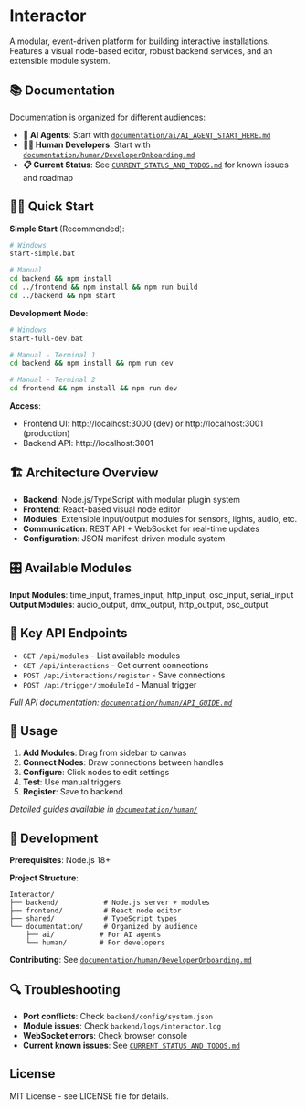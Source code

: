 # Interactor

A modular, event-driven platform for building interactive installations. Features a visual node-based editor, robust backend services, and an extensible module system.

## 📚 **Documentation**

Documentation is organized for different audiences:

- **🤖 AI Agents**: Start with [`documentation/ai/AI_AGENT_START_HERE.md`](documentation/ai/AI_AGENT_START_HERE.md)
- **👨‍💻 Human Developers**: Start with [`documentation/human/DeveloperOnboarding.md`](documentation/human/DeveloperOnboarding.md)
- **📋 Current Status**: See [`CURRENT_STATUS_AND_TODOS.md`](CURRENT_STATUS_AND_TODOS.md) for known issues and roadmap

## 🏃‍♂️ **Quick Start**

**Simple Start** (Recommended):
```bash
# Windows
start-simple.bat

# Manual
cd backend && npm install
cd ../frontend && npm install && npm run build  
cd ../backend && npm start
```

**Development Mode**:
```bash
# Windows  
start-full-dev.bat

# Manual - Terminal 1
cd backend && npm install && npm run dev

# Manual - Terminal 2  
cd frontend && npm install && npm run dev
```

**Access**:
- Frontend UI: http://localhost:3000 (dev) or http://localhost:3001 (production)
- Backend API: http://localhost:3001

## 🏗️ **Architecture Overview**

- **Backend**: Node.js/TypeScript with modular plugin system
- **Frontend**: React-based visual node editor  
- **Modules**: Extensible input/output modules for sensors, lights, audio, etc.
- **Communication**: REST API + WebSocket for real-time updates
- **Configuration**: JSON manifest-driven module system

## 🎛️ **Available Modules**

**Input Modules**: time_input, frames_input, http_input, osc_input, serial_input  
**Output Modules**: audio_output, dmx_output, http_output, osc_output

## 🔗 **Key API Endpoints**

- `GET /api/modules` - List available modules
- `GET /api/interactions` - Get current connections
- `POST /api/interactions/register` - Save connections  
- `POST /api/trigger/:moduleId` - Manual trigger

*Full API documentation: [`documentation/human/API_GUIDE.md`](documentation/human/API_GUIDE.md)*

## 🎯 **Usage**

1. **Add Modules**: Drag from sidebar to canvas
2. **Connect Nodes**: Draw connections between handles
3. **Configure**: Click nodes to edit settings
4. **Test**: Use manual triggers
5. **Register**: Save to backend

*Detailed guides available in [`documentation/human/`](documentation/human/)*

## 🔧 **Development**

**Prerequisites**: Node.js 18+

**Project Structure**:
```
Interactor/
├── backend/           # Node.js server + modules
├── frontend/          # React node editor  
├── shared/            # TypeScript types
└── documentation/     # Organized by audience
    ├── ai/           # For AI agents
    └── human/        # For developers
```

**Contributing**: See [`documentation/human/DeveloperOnboarding.md`](documentation/human/DeveloperOnboarding.md)

## 🔍 **Troubleshooting**

- **Port conflicts**: Check `backend/config/system.json`
- **Module issues**: Check `backend/logs/interactor.log`  
- **WebSocket errors**: Check browser console
- **Current known issues**: See [`CURRENT_STATUS_AND_TODOS.md`](CURRENT_STATUS_AND_TODOS.md)

## License

MIT License - see LICENSE file for details. 